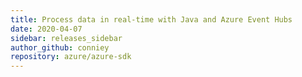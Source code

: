 ```yaml
---
title: Process data in real-time with Java and Azure Event Hubs
date: 2020-04-07
sidebar: releases_sidebar
author_github: conniey
repository: azure/azure-sdk
---
```

